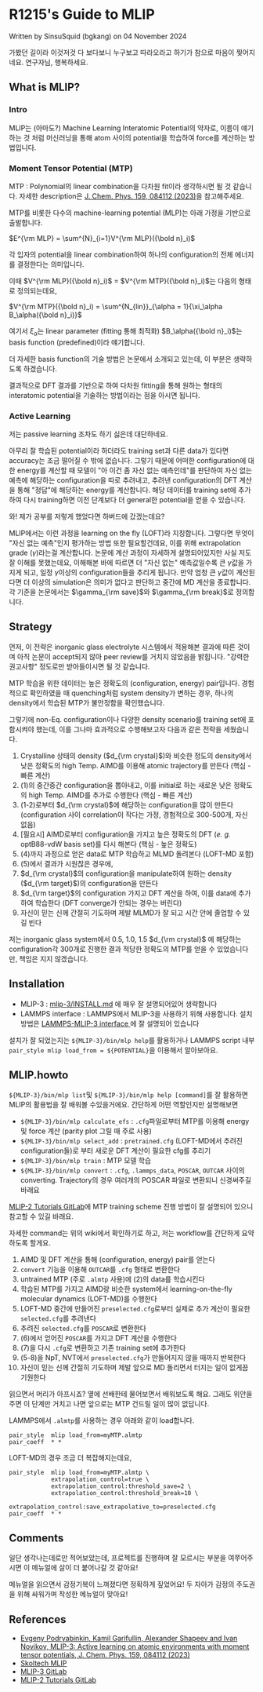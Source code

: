 # R1215's Guide to MLIP
Written by SinsuSquid (bgkang) on 04 November 2024

가봤던 길이라 이것저것 다 보다보니 누구보고 따라오라고 하기가 참으로 마음이 찢어지네요.
연구자님, 행복하세요.

## What is MLIP?
### Intro
MLIP는 (아마도?) Machine Learning Interatomic Potential의 약자로, 이름이 얘기하는 것 처럼 머신러닝을 통해 atom 사이의 potential을 학습하여 force를 계산하는 방법입니다.

### Moment Tensor Potential (MTP)
MTP : Polynomial의 linear combination을 다차원 fit이라 생각하시면 될 것 같습니다. 자세한 description은 [J. Chem. Phys. 159, 084112 (2023)](https://pubs.aip.org/aip/jcp/article/159/8/084112/2908187/MLIP-3-Active-learning-on-atomic-environments-with)을 참고해주세요.

MTP를 비롯한 다수의 machine-learning potential (MLP)는 아래 가정을 기반으로 출발합니다.

$E^{\rm MLP} = \sum^{N}_{i=1}V^{\rm MLP}({\bold n}_i)$

각 입자의 potential을 linear combination하여 하나의 configuration의 전체 에너지를 결정한다는 의미입니다.

이때 $V^{\rm MLP}({\bold n}_i)$ = $V^{\rm MTP}({\bold n}_i)$는 다음의 형태로 정의되는데요,

$V^{\rm MTP}({\bold n}_i) = \sum^{N_{lin}}_{\alpha = 1}{\xi_\alpha B_\alpha({\bold n}_i)}$

여기서 $\xi_\alpha$는 linear parameter (fitting 통해 최적화) $B_\alpha({\bold n}_i)$는 basis function (predefined)이라 얘기합니다.

더 자세한 basis function의 기술 방법은 논문에서 소개되고 있는데, 이 부분은 생략하도록 하겠습니다.

결과적으로 DFT 결과를 기반으로 하여 다차원 fitting을 통해 원하는 형태의 interatomic potential을 기술하는 방법이라는 점을 아시면 됩니다.

### Active Learning
저는 passive learning 조차도 하기 싫은데 대단하네요.

아무리 잘 학습된 potential이라 하더라도 training set과 다른 data가 있다면 accuracy는 조금 떨어질 수 밖에 없습니다. 그렇기 때문에 어떠한 configuration에 대한 energy를 계산할 때 모델이 "아 이건 좀 자신 없는 예측인데"를 판단하여 자신 없는 예측에 해당하는 configuration을 따로 추려내고, 추려낸 configuration의 DFT 계산을 통해 "정답"에 해당하는 energy를 계산합니다. 해당 데이터를 training set에 추가하여 다시 training하면 이전 단계보다 더 general한 potential을 얻을 수 있습니다. 

와! 제가 공부를 저렇게 했었다면 하버드에 갔겠는데요?

MLIP에서는 이런 과정을 learning on the fly (LOFT)라 지칭합니다. 그렇다면 무엇이 "자신 없는 예측"인지 평가하는 방법 또한 필요할건데요, 이를 위해 extrapolation grade ($\gamma$)라는걸 계산합니다. 논문에 계산 과정이 자세하게 설명되어있지만 사실 저도 잘 이해를 못했는데요, 이해해본 바에 따르면 더 "자신 없는" 예측값일수록 큰 $\gamma$값을 가지게 되고, 일정 $\gamma$이상의  configuration들을 추리게 됩니다. 만약 엄청 큰 $\gamma$값이 계산된다면 더 이상의 simulation은 의미가 없다고 판단하고 중간에 MD 계산을 종료합니다. 각 기준을 논문에서는 $\gamma_{\rm save}$와 $\gamma_{\rm break}$로 정의합니다.

 
## Strategy
먼저, 이 전략은 inorganic glass electrolyte 시스템에서 적용해본 결과에 따른 것이며 아직 논문이 accept되지 않아 peer review를 거치지 않았음을 밝힙니다. "강력한 권고사항" 정도로만 받아들이시면 될 것 같습니다.

MTP 학습을 위한 데이터는 높은 정확도의 (configuration, energy) pair입니다. 경험적으로 확인하였을 때 quenching처럼 system density가 변하는 경우, 하나의 density에서 학습된 MTP가 불안정함을 확인했습니다.

그렇기에 non-Eq. configuration이나 다양한 density scenario를 training set에 포함시켜야 했는데, 이를 그나마 효과적으로 수행해보고자 다음과 같은 전략을 세웠습니다.

1.  Crystalline 상태의 density ($d_{\rm crystal}$)와 비슷한 정도의 density에서 낮은 정확도의 high Temp. AIMD를 이용해 atomic trajectory를 만든다 (핵심 - 빠른 계산)
2. (1)의 중간중간 configuration을 뽑아내고, 이를 initial로 하는 새로운 낮은 정확도의 high Temp. AIMD를 추가로 수행한다 (핵심 - 빠른 계산)
3. (1-2)로부터 $d_{\rm crystal}$에 해당하는 configuration을 많이 만든다 (configuration 사이 correlation이 작다는 가정, 경험적으로 300-500개, 자신 없음)
4. [필요시] AIMD로부터 configuration을 가지고 높은 정확도의 DFT (*e. g.* optB88-vdW basis set)를 다시 해본다 (핵심 - 높은 정확도)
5. (4)까지 과정으로 얻은 data로 MTP 학습하고 MLMD 돌려본다 (LOFT-MD 포함)
6. (5)에서 결과가 시원찮은 경우에,
7. $d_{\rm crystal}$의 configuration을 manipulate하여 원하는 density ($d_{\rm target}$)의 configuration을 만든다
8. $d_{\rm target}$의 configuration 가지고 DFT 계산을 하여, 이를 data에 추가하여 학습한다 (DFT converge가 안되는 경우는 버린다)
9. 자신이 믿는 신께 간절히 기도하며 제발 MLMD가 잘 되고 시간 안에 졸업할 수 있길 빈다

저는 inorganic glass system에서 0.5, 1.0, 1.5 $d_{\rm crystal}$ 에 해당하는 configuration각 300개로 진행한 결과 적당한 정확도의 MTP를 얻을 수 있었습니다만, 책임은 지지 않겠습니다.

## Installation
- MLIP-3 : [mlip-3/INSTALL.md](https://gitlab.com/ashapeev/mlip-3/-/blob/main/INSTALL.md) 에 매우 잘 설명되어있어 생략합니다
- LAMMPS interface : LAMMPS에서  MLIP-3을 사용하기 위해 사용합니다. 설치 방법은 [LAMMPS-MLIP-3 interface ](https://gitlab.com/ivannovikov/interface-lammps-mlip-3/)에 잘 설명되어 있습니다

설치가 잘 되었는지는 `${MLIP-3}/bin/mlp help`를 활용하거나 LAMMPS script 내부 `pair_style mlip load_from = ${POTENTIAL}`을 이용해서 알아보아요.

## MLIP.howto
`${MLIP-3}/bin/mlp list`및 `${MLIP-3}/bin/mlp help [command]`를 잘 활용하면 MLIP의 활용법을 잘 배워볼 수있을거에요. 간단하게 어떤 역할인지만 설명해보면

- `${MLIP-3}/bin/mlp calculate_efs` : `.cfg`파일로부터 MTP를 이용해 energy 및 force 계산 (parity plot 그릴 때 주로 사용)
- `${MLIP-3}/bin/mlp select_add` : `pretrained.cfg` (LOFT-MD에서 추려진 configuration들)로 부터 새로운 DFT 계산이 필요한 cfg를 추리기
- `${MLIP-3}/bin/mlp train` : MTP 모델 학습
- `${MLIP-3}/bin/mlp convert` : `.cfg`, `.lammps_data`, `POSCAR`, `OUTCAR` 사이의 converting. Trajectory의 경우 여러개의 POSCAR 파일로 변환되니 신경써주길 바래요

[MLIP-2 Tutorials GitLab](https://gitlab.com/ashapeev/mlip-2-tutorials/-/wikis/home)에 MTP training scheme 진행 방법이 잘 설명되어 있으니 참고할 수 있길 바래요.

자세한 command는 위의 wiki에서 확인하기로 하고, 저는 workflow를 간단하게 요약하도록 할게요.

1. AIMD 및 DFT 계산을 통해 (configuration, energy) pair를 얻는다
2. `convert` 기능을 이용해 `OUTCAR`를 `.cfg` 형태로 변환한다
3. untrained MTP (주로 `.almtp` 사용)에 (2)의 data를 학습시킨다
4. 학습된 MTP를 가지고 AIMD랑 비슷한 system에서 learning-on-the-fly molecular dynamics (LOFT-MD)를 수행한다
5. LOFT-MD 중간에 만들어진 `preselected.cfg`로부터 실제로 추가 계산이 필요한 `selected.cfg`를 추려낸다
6. 추려진 `selected.cfg`를 `POSCAR`로 변환한다
7. (6)에서 얻어진 `POSCAR`를 가지고 DFT 계산을 수행한다
8. (7)을 다시 `.cfg`로 변환하고 기존 training set에 추가한다
9. (5-8)을  NpT, NVT에서 `preselected.cfg`가 만들어지지 않을 때까지 반복한다
10. 자신이 믿는 신께 간절히 기도하며 제발 앞으로 MD 돌리면서 터지는 일이 없게끔 기원한다

읽으면서 머리가 아프시죠? 옆에 선배한테 물어보면서 배워보도록 해요. 그래도 위안을 주면 이 단계만 거치고 나면 앞으로는 MTP 건드릴 일이 많이 없답니다.  

LAMMPS에서 `.almtp`를 사용하는 경우 아래와 같이 load합니다.
```
pair_style	mlip load_from=myMTP.almtp
pair_coeff	* *
```

LOFT-MD의 경우 조금 더 복잡해지는데요,
```
pair_style	mlip load_from=myMTP.almtp \
			extrapolation_control=true \
			extrapolation_control:threshold_save=2 \
			extrapolation_control:threshold_break=10 \
			extrapolation_control:save_extrapolative_to=preselected.cfg
pair_coeff	* *
```

## Comments
일단 생각나는데로만 적어보았는데, 프로젝트를 진행하며 잘 모르시는 부분을 여쭈어주시면 이 메뉴얼에 살이 더 붙어나갈 것 같아요!

메뉴얼을 읽으면서 감정기복이 느껴졌다면 정확하게 짚었어요! 두 자아가 감정의 주도권을 위해 싸워가며 작성한 메뉴얼이 맞아요!

## References
- [Evgeny Podryabinkin, Kamil Garifullin, Alexander Shapeev and Ivan Novikov, MLIP-3: Active learning on atomic environments with moment tensor potentials, J. Chem. Phys. 159, 084112 (2023)](https://pubs.aip.org/aip/jcp/article/159/8/084112/2908187/MLIP-3-Active-learning-on-atomic-environments-with)
- [Skoltech MLIP](https://mlip.skoltech.ru)
- [MLIP-3 GitLab](https://gitlab.com/ashapeev/mlip-3)
- [MLIP-2 Tutorials GitLab](https://gitlab.com/ashapeev/mlip-2-tutorials)
